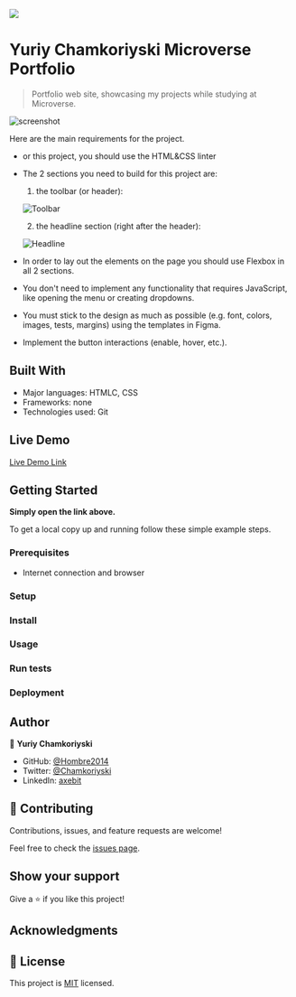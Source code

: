 ![](https://img.shields.io/badge/Microverse-blueviolet)

# Yuriy Chamkoriyski Microverse Portfolio

> Portfolio web site, showcasing my projects while studying at Microverse.

![screenshot](./img/app-screenshot.JPG)

Here are the main requirements for the project.

- or this project, you should use the HTML&CSS linter
- The 2 sections you need to build for this project are:
    1. the toolbar (or header):

  ![Toolbar](./img/toolbar-mobile.png)

    2. the headline section (right after the header):

  ![Headline](./img/headline-mobile.png)

- In order to lay out the elements on the page you should use Flexbox in all 2 sections.
- You don't need to implement any functionality that requires JavaScript, like opening the menu or creating dropdowns.
- You must stick to the design as much as possible (e.g. font, colors, images, tests, margins) using the templates in Figma.
- Implement the button interactions (enable, hover, etc.).

## Built With

- Major languages: HTMLC, CSS
- Frameworks: none 
- Technologies used: Git

## Live Demo

[Live Demo Link](https://hombre2014.github.io/My-portfolio/)


## Getting Started

**Simply open the link above.**


To get a local copy up and running follow these simple example steps.

### Prerequisites

- Internet connection and browser

### Setup

### Install

### Usage

### Run tests

### Deployment



## Author

👤 **Yuriy Chamkoriyski**

- GitHub: [@Hombre2014](https://github.com/Hombre2014)
- Twitter: [@Chamkoriyski](https://twitter.com/Chamkoriyski)
- LinkedIn: [axebit](https://linkedin.com/in/axebit)

## 🤝 Contributing

Contributions, issues, and feature requests are welcome!

Feel free to check the [issues page](https://github.com/Hombre2014/My-portfolio/issues).

## Show your support

Give a ⭐️ if you like this project!

## Acknowledgments



## 📝 License

This project is [MIT](./MIT.md) licensed.
